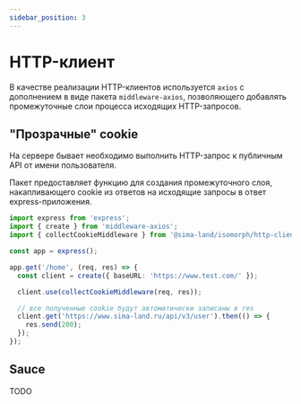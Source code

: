 ```yaml
---
sidebar_position: 3
---
```


# HTTP-клиент

В качестве реализации HTTP-клиентов используется `axios` с дополнением в виде пакета `middleware-axios`, позволяющего добавлять промежуточные слои процесса исходящих HTTP-запросов.

## "Прозрачные" cookie

На сервере бывает необходимо выполнить HTTP-запрос к публичным API от имени пользователя.

Пакет предоставляет функцию для создания промежуточного слоя,
накапливающего cookie из ответов на исходящие запросы в ответ express-приложения.

```ts
import express from 'express';
import { create } from 'middleware-axios';
import { collectCookieMiddleware } from '@sima-land/isomorph/http-client/middleware/cookie';

const app = express();

app.get('/home', (req, res) => {
  const client = create({ baseURL: 'https://www.test.com/' });

  client.use(collectCookieMiddleware(req, res));

  // все полученные cookie будут автоматически записаны в res
  client.get('https://www.sima-land.ru/api/v3/user').then(() => {
    res.send(200);
  });
});
```

## Sauce

TODO
